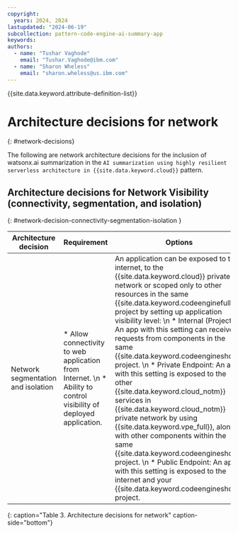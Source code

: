 ```yaml
---
copyright:
  years: 2024, 2024
lastupdated: "2024-06-19"
subcollection: pattern-code-engine-ai-summary-app
keywords:
authors:
  - name: "Tushar Vaghode"
    email: "Tushar.Vaghode@ibm.com"
  - name: "Sharon Wheless"
    email: "sharon.wheless@us.ibm.com"
---
```


{{site.data.keyword.attribute-definition-list}}

# Architecture decisions for network
{: #network-decisions}

The following are network architecture decisions for the inclusion of watsonx.ai summarization in the `AI summarization using highly resilient serverless architecture in {{site.data.keyword.cloud}}` pattern.

## Architecture decisions for Network Visibility (connectivity, segmentation, and isolation)
{: #network-decision-connectivity-segmentation-isolation }

| Architecture decision         | Requirement         | Options      | Decision   | Rationale              |
|------------------------------------|---------------------------|--------------------|-----------------|-----------------------------|
| Network segmentation and isolation | * Allow connectivity to web application from Internet. \n * Ability to control visibility of deployed application. | An application can be exposed to the internet, to the {{site.data.keyword.cloud}} private network or scoped only to other resources in the same {{site.data.keyword.codeenginefull}} project by setting up application visibility level: \n * Internal (Project): An app with this setting can receive requests from components in the same {{site.data.keyword.codeengineshort}} project. \n * Private Endpoint: An app with this setting is exposed to the other {{site.data.keyword.cloud_notm}} services in {{site.data.keyword.cloud_notm}} private network by using {{site.data.keyword.vpe_full}}, along with other components within the same {{site.data.keyword.codeengineshort}} project. \n * Public Endpoint: An app with this setting is exposed to the internet and your {{site.data.keyword.codeengineshort}} project. | Public Endpoint | Public Endpoint: Requirement is to allow connectivity to web application from public internet. |
{: caption="Table 3. Architecture decisions for network" caption-side="bottom"}
